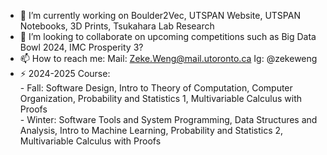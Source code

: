 - 🔭 I’m currently working on Boulder2Vec, UTSPAN Website, UTSPAN Notebooks, 3D Prints, Tsukahara Lab Research
- 👯 I’m looking to collaborate on upcoming competitions such as Big Data Bowl 2024, IMC Prosperity 3?
- 📫 How to reach me: Mail: Zeke.Weng@mail.utoronto.ca Ig: @zekeweng
- ⚡ 2024-2025 Course: \
      - Fall: Software Design, Intro to Theory of Computation, Computer Organization, Probability and Statistics 1, Multivariable Calculus with Proofs \
      - Winter: Software Tools and System Programming, Data Structures and Analysis, Intro to Machine Learning, Probability and Statistics 2, Multivariable Calculus with Proofs
